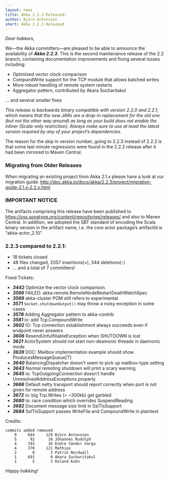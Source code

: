```yaml
---
layout: news
title: Akka 2.2.3 Released!
author: Björn Antonsson
short: Akka 2.2.3 Released
---
```


*Dear hakkers,*

We—the Akka committers—are pleased to be able to announce the availability of ***Akka 2.2.3***. This is the second maintenance release of the 2.2 branch, containing documentation improvements and fixing several issues including:

 * Optimized vector clock comparison
 * CompundWrite support for the TCP module that allows batched writes
 * More robust handling of remote system restarts
 * Aggregator pattern, contributed by Akara Sucharitakul

 ... and several smaller fixes

 *This release is backwards binary compatible with version 2.2.0 and 2.2.1, which means that the new JARs are a drop-in replacement for the old one (but not the other way around) as long as your build does not enable the inliner (Scala-only restriction). Always make sure to use at least the latest version required by any of your project’s dependencies.*

The reason for the skip in version number, going to 2.2.3 instead of 2.2.2 is that some last minute regressions were found in the 2.2.2 release after it had been mirrored to Maven Central.

### Migrating from Older Releases

When migrating an existing project from Akka 2.1.x please have a look at our migration guide:
http://doc.akka.io/docs/akka/2.2.3/project/migration-guide-2.1.x-2.2.x.html

### IMPORTANT NOTICE

The artifacts comprising this release have been published to https://oss.sonatype.org/content/repositories/releases/ and also to Maven Central. In addition, we adopted the SBT standard of encoding the Scala binary version in the artifact name, i.e. the core actor package’s artifactId is “akka-actor_2.10”.

### 2.2.3 compared to 2.2.1:

* 18 tickets closed
* 48 files changed, 2057 insertions(+), 344 deletions(-)
* … and a total of 7 committers!

Fixed Tickets:

* ***3442***  Optimize the vector clock comparison.
* ***3566***  FAILED: akka.remote.RemoteNodeRestartDeathWatchSpec
* ***3569***  akka-cluster POM still refers to experimental
* ***3571***  `Socket.shutdownOutput()` may throw a noisy exception in some cases
* ***3578***  Adding Aggregator pattern to akka-contrib
* ***3581***  io: add Tcp.CompoundWrite
* ***3602***  IO: Tcp connection establishment always succeeds even if endpoint never answers
* ***3606***  ResendUnfulfillableException when SHUTDOWN is lost
* ***3621***  ActorSystem should not start non-deamonic threads in daemonic mode
* ***3639***  DOC: Mailbox implementation example should show ProducesMessageQueue[T]
* ***3640***  BalancingDispatcher doesn't seem to pick up mailbox-type setting
* ***3643***  Normal remoting shutdown will print a scary warning
* ***3645***  io: TcpOutgoingConnection doesn't handle UnresolvedAddressExceptions properly
* ***3666***  Default netty transport should report correctly when port is not given for remote address
* ***3672***  io: big Tcp.Writes (> ~300kb) get garbled
* ***3680***  io: race condition which overrides SuspendReading
* ***3682***  Document message size limit in SslTlsSupport
* ***3684***  SslTlsSupport passes WriteFile and CompoundWrite in plaintext

Credits:

    commits added removed
        9     644     129 Björn Antonsson
        5      92      18 Johannes Rudolph
        4     193      16 Endre Sándor Varga
        4     370     121 Mathias
        2       8       3 Patrik Nordwall
        1     691       0 Akara Sucharitakul
        1       5       3 Roland Kuhn

*Happy hakking!*
